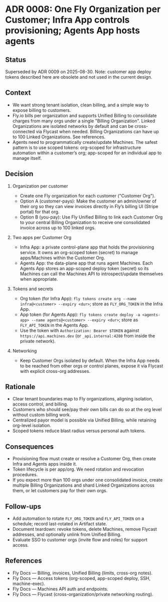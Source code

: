 # ADR 0008: One Fly Organization per Customer; Infra App controls provisioning; Agents App hosts agents

## Status

Superseded by ADR 0009 on 2025-08-30. Note: customer app deploy tokens described here are obsolete and not used in the current design.

## Context

- We want strong tenant isolation, clean billing, and a simple way to expose billing to customers.
- Fly.io bills per organization and supports Unified Billing to consolidate charges from many orgs under a single "Billing Organization". Linked Organizations are isolated networks by default and can be cross-connected via Flycast when needed. Billing Organizations can have up to 100 Linked Organizations. See references.
- Agents need to programmatically create/update Machines. The safest pattern is to use scoped tokens: org-scoped for infrastructure automation within a customer’s org; app-scoped for an individual app to manage itself.

## Decision

1) Organization per customer
   - Create one Fly organization for each customer ("Customer Org").
   - Option A (customer-pays): Make the customer an admin/owner of their org so they can view invoices directly in Fly’s billing UI (Stripe portal) for that org.
   - Option B (you-pay): Use Fly Unified Billing to link each Customer Org to your central Billing Organization to receive one consolidated invoice across up to 100 linked orgs.

2) Two apps per Customer Org
   - Infra App: a private control-plane app that holds the provisioning service. It owns an org-scoped token (secret) to manage apps/Machines within the Customer Org.
   - Agents App: the data-plane app that runs agent Machines. Each Agents App stores an app-scoped deploy token (secret) so its Machines can call the Machines API to introspect/update themselves when appropriate.

3) Tokens and secrets
   - Org token (for Infra App): `fly tokens create org --name infra@<customer> --expiry <dur>`; store as `FLY_ORG_TOKEN` in the Infra App.
   - App token (for Agents App): `fly tokens create deploy -a <agents-app> --name agents@<customer> --expiry <dur>`; store as `FLY_API_TOKEN` in the Agents App.
   - Use the token with `Authorization: Bearer $TOKEN` against `https://api.machines.dev` (or `_api.internal:4280` from inside the private network).

4) Networking
   - Keep Customer Orgs isolated by default. When the Infra App needs to be reached from other orgs or control planes, expose it via Flycast with explicit cross-org addresses.

## Rationale

- Clear tenant boundaries map to Fly organizations, aligning isolation, access control, and billing.
- Customers who should see/pay their own bills can do so at the org level without custom billing work.
- Centralized payor model is possible via Unified Billing, while retaining org-level isolation.
- Scoped tokens reduce blast radius versus personal auth tokens.

## Consequences

- Provisioning flow must create or resolve a Customer Org, then create Infra and Agents apps inside it.
- Token lifecycle is per app/org. We need rotation and revocation procedures.
- If you expect more than 100 orgs under one consolidated invoice, create multiple Billing Organizations and shard Linked Organizations across them, or let customers pay for their own orgs.

## Follow-ups

- Add automation to rotate `FLY_ORG_TOKEN` and `FLY_API_TOKEN` on a schedule; record last-rotated in Artifact state.
- Document teardown: revoke tokens, delete Machines, remove Flycast addresses, and optionally unlink from Unified Billing.
- Evaluate SSO to customer orgs (invite flow and roles) for support access.

## References

- Fly Docs — Billing, invoices, Unified Billing (limits, cross-org notes).
- Fly Docs — Access tokens (org-scoped, app-scoped deploy, SSH, machine-exec).
- Fly Docs — Machines API auth and endpoints.
- Fly Docs — Flycast (cross-organization/private networking routing).

